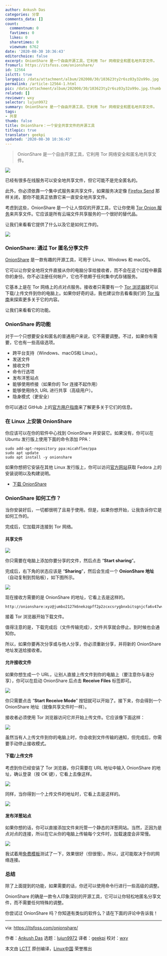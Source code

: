 ```yaml
---
author: Ankush Das
categories: 分享
comments_data: []
count:
  commentnum: 0
  favtimes: 0
  likes: 0
  sharetimes: 0
  viewnum: 6762
date: '2020-08-30 10:36:43'
editorchoice: false
excerpt: OnionShare 是一个自由开源工具，它利用 Tor 网络安全和匿名地共享文件。
fromurl: https://itsfoss.com/onionshare/
id: 12564
islctt: true
largepic: /data/attachment/album/202008/30/103623ty2r6sz03y32o99o.jpg
permalink: /article-12564-1.html
pic: /data/attachment/album/202008/30/103623ty2r6sz03y32o99o.jpg.thumb.jpg
related: []
reviewer: wxy
selector: lujun9972
summary: OnionShare 是一个自由开源工具，它利用 Tor 网络安全和匿名地共享文件。
tags:
- 共享
thumb: false
title: OnionShare：一个安全共享文件的开源工具
titlepic: true
translator: geekpi
updated: '2020-08-30 10:36:43'
---
```



> 
> OnionShare 是一个自由开源工具，它利用 Tor 网络安全和匿名地共享文件。
> 
> 
> 


![](/data/attachment/album/202008/30/103623ty2r6sz03y32o99o.jpg)


已经有很多在线服务可以安全地共享文件，但它可能不是完全匿名的。


此外，你必须依靠一个集中式服务来共享文件，如果服务决定像 [Firefox Send](https://itsfoss.com/firefox-send/) 那样关闭，那你不能真正依靠它来一直安全地共享文件。


考虑到这些，OnionShare 是一个让人惊叹的开源工具，它让你使用 [Tor Onion 服务](https://community.torproject.org/onion-services/)来共享文件。它应该是所有云端文件共享服务的一个很好的替代品。


让我们来看看它提供了什么以及它是如何工作的。


![](/data/attachment/album/202008/30/103646zsdms5282x2hbbt3.jpg)


### OnionShare: 通过 Tor 匿名分享文件


[OnionShare](https://onionshare.org/) 是一款有趣的开源工具，可用于 Linux、Windows 和 macOS。


它可以让你安全地将文件直接从你的电脑分享给接收者，而不会在这个过程中暴露你的身份。你不必注册任何帐户，它也不依赖于任何集中式存储服务。


它基本上是在 Tor 网络上的点对点服务。接收者只需要有一个 [Tor 浏览器](https://itsfoss.com/install-tar-browser-linux/)就可以下载/上传文件到你的电脑上。如果你好奇的话，我也建议你去看看我们的 [Tor 指南](https://itsfoss.com/tor-guide/)来探索更多关于它的内容。


让我们来看看它的功能。


### OnionShare 的功能


对于一个只想要安全和匿名的普通用户来说，它不需要调整。不过，如果你有需要，它也有一些高级选项。


* 跨平台支持（Windows、macOS和 Linux）。
* 发送文件
* 接收文件
* 命令行选项
* 发布洋葱站点
* 能够使用桥接（如果你的 Tor 连接不起作用）
* 能够使用持久 URL 进行共享（高级用户）。
* 隐身模式（更安全）


你可以通过 GitHub 上的[官方用户指南](https://github.com/micahflee/onionshare/wiki)来了解更多关于它们的信息。


### 在 Linux 上安装 OnionShare


你应该可以在你的软件中心找到 OnionShare 并安装它。如果没有，你可以在 Ubuntu 发行版上使用下面的命令添加 PPA：



```
sudo add-apt-repository ppa:micahflee/ppa
sudo apt update
sudo apt install -y onionshare

```

如果你想把它安装在其他 Linux 发行版上，你可以访问[官方网站](https://onionshare.org/)获取 Fedora 上的安装说明以及构建说明。


* [下载 OnionShare](https://onionshare.org/)


### OnionShare 如何工作？


当你安装好后，一切都很明了且易于使用。但是，如果你想开始，让我告诉你它是如何工作的。


完成后，它加载并连接到 Tor 网络。


#### 共享文件


![](/data/attachment/album/202008/30/103649v000cmrmcqmrc0me.png)


你只需要在电脑上添加你要分享的文件，然后点击 “**Start sharing**”。


完成后，右下角的状态应该是 “**Sharing**”，然后会生成一个 **OnionShare 地址**（自动复制到剪贴板），如下图所示。


![](/data/attachment/album/202008/30/103652rqsbo3ba4m4rfhs4.jpg)


现在接收方需要的是 OnionShare 的地址，它看上去是这样的。



```
http://onionshare:xyz@jumbo2127k6nekzqpff2p2zcxcsrygbnxbitsgnjcfa6v47wvyd.onion

```

接着 Tor 浏览器开始下载文件。


值得注意的是，下载完成后（文件传输完成），文件共享就会停止。到时候也会通知你。


所以，如果你要再次分享或与他人分享，你必须重新分享，并将新的 OnionShare 地址发送给接收者。


#### 允许接收文件


如果你想生成一个 URL，让别人直接上传文件到你的电脑上（要注意你与谁分享），你可以在启动 OnionShare 后点击 **Receive Files** 标签即可。


![](/data/attachment/album/202008/30/103653pbbgc44b5b3c5wz9.jpg)


你只需要点击 “**Start Receive Mode**” 按钮就可以开始了。接下来，你会得到一个 OnionShare 地址（就像共享文件时一样）。


接收者必须使用 Tor 浏览器访问它并开始上传文件。它应该像下面这样：


![](/data/attachment/album/202008/30/103655t5hwpog3kkhpzaw6.jpg)


虽然当有人上传文件到你的电脑上时，你会收到文件传输的通知，但完成后，你需要手动停止接收模式。


#### 下载/上传文件


考虑到你已经安装了 Tor 浏览器，你只需要在 URL 地址中输入 OnionShare 的地址，确认登录（按 OK 键），它看上去像这样。


![](/data/attachment/album/202008/30/103656vo2e5boolm59m9dt.jpg)


同样，当你得到一个上传文件的地址时，它看上去是这样的。


![](/data/attachment/album/202008/30/103658nkkd5h9gb9rnxqph.jpg)


#### 发布洋葱站点


如果你想的话，你可以直接添加文件来托管一个静态的洋葱网站。当然，正因为是点对点的连接，所以在它从你的电脑上传输每个文件时，加载速度会非常慢。


![](/data/attachment/album/202008/30/103659zp5vnp6o8p7p6pzh.jpg)


我试着用[免费模板](https://www.styleshout.com/free-templates/kards/)测试了一下，效果很好（但很慢）。所以，这可能取决于你的网络连接。


### 总结


除了上面提到的功能，如果需要的话，你还可以使用命令行进行一些高级的调整。


OnionShare 的确是一款令人印象深刻的开源工具，它可以让你轻松地匿名分享文件，而不需要任何特殊的调整。


你尝试过 OnionShare 吗？你知道有类似的软件么？请在下面的评论中告诉我！




---


via: <https://itsfoss.com/onionshare/>


作者：[Ankush Das](https://itsfoss.com/author/ankush/) 选题：[lujun9972](https://github.com/lujun9972) 译者：[geekpi](https://github.com/geekpi) 校对：[wxy](https://github.com/wxy)


本文由 [LCTT](https://github.com/LCTT/TranslateProject) 原创编译，[Linux中国](https://linux.cn/) 荣誉推出